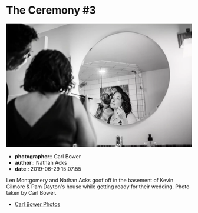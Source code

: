 # The Ceremony #3

![Len Montgomery and Nathan Acks goof off](assets/2019-06-29-set-1-the-ceremony-03.webp)

* **photographer**:: Carl Bower  
* **author**:: Nathan Acks  
* **date**:: 2019-06-29 15:07:55

Len Montgomery and Nathan Acks goof off in the basement of Kevin Gilmore & Pam Dayton's house while getting ready for their wedding. Photo taken by Carl Bower.

* [Carl Bower Photos](https://carlbowerphotos.com)
